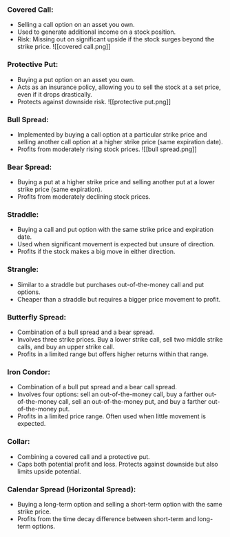 ### Covered Call:
   - Selling a call option on an asset you own.
   - Used to generate additional income on a stock position.
   - Risk: Missing out on significant upside if the stock surges beyond the strike price.
![[covered call.png]]
### Protective Put:
   - Buying a put option on an asset you own.
   - Acts as an insurance policy, allowing you to sell the stock at a set price, even if it drops drastically.
   - Protects against downside risk.
![[protective put.png]]
### Bull Spread:
   - Implemented by buying a call option at a particular strike price and selling another call option at a higher strike price (same expiration date).
   - Profits from moderately rising stock prices.
![[bull spread.png]]
### Bear Spread:
   - Buying a put at a higher strike price and selling another put at a lower strike price (same expiration).
   - Profits from moderately declining stock prices.

### Straddle:
   - Buying a call and put option with the same strike price and expiration date.
   - Used when significant movement is expected but unsure of direction.
   - Profits if the stock makes a big move in either direction.

### Strangle:
   - Similar to a straddle but purchases out-of-the-money call and put options.
   - Cheaper than a straddle but requires a bigger price movement to profit.

### Butterfly Spread:
   - Combination of a bull spread and a bear spread.
   - Involves three strike prices. Buy a lower strike call, sell two middle strike calls, and buy an upper strike call.
   - Profits in a limited range but offers higher returns within that range.

### Iron Condor:
   - Combination of a bull put spread and a bear call spread.
   - Involves four options: sell an out-of-the-money call, buy a farther out-of-the-money call, sell an out-of-the-money put, and buy a farther out-of-the-money put.
   - Profits in a limited price range. Often used when little movement is expected.

### Collar:
   - Combining a covered call and a protective put.
   - Caps both potential profit and loss. Protects against downside but also limits upside potential.

### Calendar Spread (Horizontal Spread):
-  Buying a long-term option and selling a short-term option with the same strike price.
-  Profits from the time decay difference between short-term and long-term options.